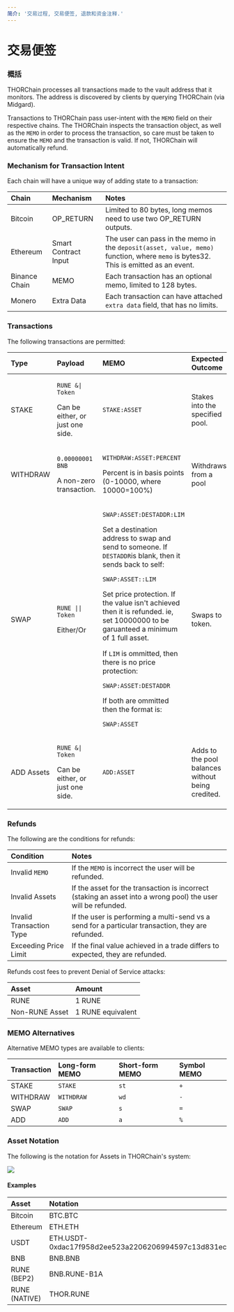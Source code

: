 ```yaml
---
简介: '交易过程, 交易便签, 退款和资金注释.'
---
```


# 交易便签

### 概括

THORChain processes all transactions made to the vault address that it monitors. The address is discovered by clients by querying THORChain \(via Midgard\). 

Transactions to THORChain pass user-intent with the `MEMO` field on their respective chains. The THORChain inspects the transaction object, as well as the `MEMO` in order to process the transaction, so care must be taken to ensure the `MEMO` and the transaction is valid. If not, THORChain will automatically refund. 

### Mechanism for Transaction Intent

Each chain will have a unique way of adding state to a transaction:

| Chain | Mechanism | Notes |
| :--- | :--- | :--- |
| Bitcoin | OP\_RETURN | Limited to 80 bytes, long memos need to use two OP\_RETURN outputs. |
| Ethereum | Smart Contract Input | The user can pass in the memo in the `deposit(asset, value, memo)` function, where `memo` is bytes32. This is emitted as an event.  |
| Binance Chain | MEMO | Each transaction has an optional memo, limited to 128 bytes.  |
| Monero | Extra Data | Each transaction can have attached `extra data` field, that has no limits.  |

### Transactions

The following transactions are permitted:

<table>
  <thead>
    <tr>
      <th style="text-align:left">Type</th>
      <th style="text-align:left">Payload</th>
      <th style="text-align:left">MEMO</th>
      <th style="text-align:left">Expected Outcome</th>
    </tr>
  </thead>
  <tbody>
    <tr>
      <td style="text-align:left">STAKE</td>
      <td style="text-align:left">
        <p><code>RUNE &amp;| Token</code>
        </p>
        <p>Can be either, or just one side.</p>
      </td>
      <td style="text-align:left"><code>STAKE:ASSET</code>
      </td>
      <td style="text-align:left">Stakes into the specified pool.</td>
    </tr>
    <tr>
      <td style="text-align:left">WITHDRAW</td>
      <td style="text-align:left">
        <p><code>0.00000001 BNB</code>
        </p>
        <p>A non-zero transaction.</p>
      </td>
      <td style="text-align:left">
        <p><code>WITHDRAW:ASSET:PERCENT</code>
        </p>
        <p>Percent is in basis points (0-10000, where 10000=100%)</p>
      </td>
      <td style="text-align:left">Withdraws from a pool</td>
    </tr>
    <tr>
      <td style="text-align:left">SWAP</td>
      <td style="text-align:left">
        <p><code>RUNE || Token</code>
        </p>
        <p>Either/Or</p>
      </td>
      <td style="text-align:left">
        <p><code>SWAP:ASSET:DESTADDR:LIM</code>
        </p>
        <p>Set a destination address to swap and send to someone. If <code>DESTADDR</code>is
          blank, then it sends back to self:</p>
        <p><code>SWAP:ASSET::LIM</code>
          <br />
        </p>
        <p>Set price protection. If the value isn&apos;t achieved then it is refunded.
          ie, set 10000000 to be garuanteed a minimum of 1 full asset.</p>
        <p></p>
        <p>If <code>LIM</code> is ommitted, then there is no price protection:</p>
        <p> <code>SWAP:ASSET:DESTADDR</code>
        </p>
        <p></p>
        <p>If both are ommitted then the format is:</p>
        <p> <code>SWAP:ASSET</code>
        </p>
      </td>
      <td style="text-align:left">Swaps to token.</td>
    </tr>
    <tr>
      <td style="text-align:left">ADD Assets</td>
      <td style="text-align:left">
        <p><code>RUNE &amp;| Token</code>
        </p>
        <p>Can be either, or just one side.</p>
      </td>
      <td style="text-align:left"><code>ADD:ASSET</code>
      </td>
      <td style="text-align:left">Adds to the pool balances without being credited.</td>
    </tr>
  </tbody>
</table>

### Refunds

The following are the conditions for refunds:

| Condition | Notes |
| :--- | :--- |
| Invalid `MEMO` | If the `MEMO` is incorrect the user will be refunded. |
| Invalid Assets | If the asset for the transaction is incorrect \(staking an asset into a wrong pool\) the user will be refunded. |
| Invalid Transaction Type | If the user is performing a multi-send vs a send for a particular transaction, they are refunded. |
| Exceeding Price Limit | If the final value achieved in a trade differs to expected, they are refunded.  |

Refunds cost fees to prevent Denial of Service attacks:

| Asset | Amount |
| :--- | :--- |
| RUNE | 1 RUNE |
| Non-RUNE Asset | 1 RUNE equivalent |

### MEMO Alternatives

Alternative MEMO types are available to clients:

| Transaction | Long-form MEMO | Short-form MEMO | Symbol MEMO |
| :--- | :--- | :--- | :--- |
| STAKE | `STAKE` | `st` | `+` |
| WITHDRAW | `WITHDRAW` | `wd` | `-` |
| SWAP | `SWAP` | `s` | `=` |
| ADD | `ADD` | `a` | `%` |

### Asset Notation

The following is the notation for Assets in THORChain's system:

![](https://docs.google.com/drawings/u/1/d/skidhZPIsMKQ-XWJWb3EJaQ/image?w=698&h=276&rev=23&ac=1&parent=1ZoJQKvyATQekFbWMk_rqX96K9BSmCArh9e-A_g66wDQ)

#### Examples 

| Asset | Notation |
| :--- | :--- |
| Bitcoin | BTC.BTC |
| Ethereum | ETH.ETH |
| USDT | ETH.USDT-0xdac17f958d2ee523a2206206994597c13d831ec7 |
| BNB | BNB.BNB |
| RUNE \(BEP2\) | BNB.RUNE-B1A |
| RUNE \(NATIVE\) | THOR.RUNE |
